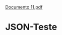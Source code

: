 [Documento 11.pdf](https://github.com/guhhh25/JSON-Teste/files/8446401/Documento.11.pdf)
# JSON-Teste
